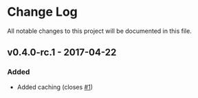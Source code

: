 # Change Log
All notable changes to this project will be documented in this file.

## v0.4.0-rc.1 - 2017-04-22
### Added
- Added caching (closes [#1](https://github.com/ngx-universal/config-loader/issues/1))
